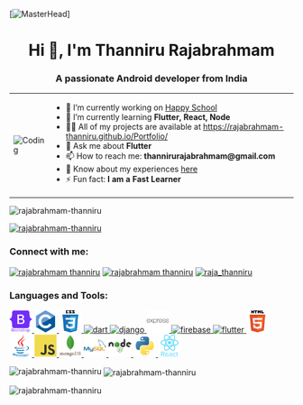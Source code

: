 [![MasterHead](https://1.bp.blogspot.com/-7A4WynwLsMw/XbBpCXG8fHI/AAAAAAAAMt4/uOa1bpLskYgrwGbllhSu2SDj_Mig8SXJQCLcBGAsYHQ/s1600/2000_600px.gif)]
<h1 align="center">Hi 👋, I'm Thanniru Rajabrahmam</h1>
<h3 align="center">A passionate Android developer from India</h3>

<table>
  <tr>
    <td>
      <img align="center" alt="Coding" width="400" src="https://cdn.dribbble.com/users/1162077/screenshots/3848914/programmer.gif">
    </td>
    <td>
      <ul>
        <li>🔭 I’m currently working on <a href="https://github.com/Rajabrahmam-Thanniru/happy_school">Happy School</a></li>
        <li>🌱 I’m currently learning <strong>Flutter, React, Node</strong></li>
        <li>👨‍💻 All of my projects are available at <a href="https://rajabrahmam-thanniru.github.io/Portfolio/">https://rajabrahmam-thanniru.github.io/Portfolio/</a></li>
        <li>💬 Ask me about <strong>Flutter</strong></li>
        <li>📫 How to reach me: <strong>thannirurajabrahmam@gmail.com</strong></li>
        <li>📄 Know about my experiences <a href="https://rajabrahmam-thanniru.github.io/Portfolio/">here</a></li>
        <li>⚡ Fun fact: <strong>I am a Fast Learner</strong></li>
      </ul>
    </td>
  </tr>
</table>

<!-- Add Profile Views and GitHub Trophies -->
<p align="left"> 
  <img src="https://komarev.com/ghpvc/?username=rajabrahmam-thanniru&label=Profile%20views&color=0e75b6&style=flat" alt="rajabrahmam-thanniru" /> 
</p>

<p align="left"> 
  <a href="https://github.com/ryo-ma/github-profile-trophy">
    <img src="https://github-profile-trophy.vercel.app/?username=rajabrahmam-thanniru" alt="rajabrahmam-thanniru" />
  </a> 
</p>

<h3 align="left">Connect with me:</h3>
<p align="left">
<a href="https://linkedin.com/in/rajabrahmam thanniru" target="blank"><img align="center" src="https://raw.githubusercontent.com/rahuldkjain/github-profile-readme-generator/master/src/images/icons/Social/linked-in-alt.svg" alt="rajabrahmam thanniru" height="30" width="40" /></a>
<a href="https://www.hackerrank.com/rajabrahmam thanniru" target="blank"><img align="center" src="https://raw.githubusercontent.com/rahuldkjain/github-profile-readme-generator/master/src/images/icons/Social/hackerrank.svg" alt="rajabrahmam thanniru" height="30" width="40" /></a>
<a href="https://www.leetcode.com/raja_thanniru" target="blank"><img align="center" src="https://raw.githubusercontent.com/rahuldkjain/github-profile-readme-generator/master/src/images/icons/Social/leet-code.svg" alt="raja_thanniru" height="30" width="40" /></a>
</p>

<h3 align="left">Languages and Tools:</h3>
<p align="left">
  <a href="https://getbootstrap.com" target="_blank" rel="noreferrer"> 
    <img src="https://raw.githubusercontent.com/devicons/devicon/master/icons/bootstrap/bootstrap-plain-wordmark.svg" alt="bootstrap" width="40" height="40"/> 
  </a> 
  <a href="https://www.cprogramming.com/" target="_blank" rel="noreferrer"> 
    <img src="https://raw.githubusercontent.com/devicons/devicon/master/icons/c/c-original.svg" alt="c" width="40" height="40"/> 
  </a> 
  <a href="https://www.w3schools.com/css/" target="_blank" rel="noreferrer"> 
    <img src="https://raw.githubusercontent.com/devicons/devicon/master/icons/css3/css3-original-wordmark.svg" alt="css3" width="40" height="40"/> 
  </a> 
  <a href="https://dart.dev" target="_blank" rel="noreferrer"> 
    <img src="https://www.vectorlogo.zone/logos/dartlang/dartlang-icon.svg" alt="dart" width="40" height="40"/> 
  </a> 
  <a href="https://www.djangoproject.com/" target="_blank" rel="noreferrer"> 
    <img src="https://cdn.worldvectorlogo.com/logos/django.svg" alt="django" width="40" height="40"/> 
  </a> 
  <a href="https://expressjs.com" target="_blank" rel="noreferrer"> 
    <img src="https://raw.githubusercontent.com/devicons/devicon/master/icons/express/express-original-wordmark.svg" alt="express" width="40" height="40"/> 
  </a> 
  <a href="https://firebase.google.com/" target="_blank" rel="noreferrer"> 
    <img src="https://www.vectorlogo.zone/logos/firebase/firebase-icon.svg" alt="firebase" width="40" height="40"/> 
  </a> 
  <a href="https://flutter.dev" target="_blank" rel="noreferrer"> 
    <img src="https://www.vectorlogo.zone/logos/flutterio/flutterio-icon.svg" alt="flutter" width="40" height="40"/> 
  </a> 
  <a href="https://www.w3.org/html/" target="_blank" rel="noreferrer"> 
    <img src="https://raw.githubusercontent.com/devicons/devicon/master/icons/html5/html5-original-wordmark.svg" alt="html5" width="40" height="40"/> 
  </a> 
  <a href="https://www.java.com" target="_blank" rel="noreferrer"> 
    <img src="https://raw.githubusercontent.com/devicons/devicon/master/icons/java/java-original.svg" alt="java" width="40" height="40"/> 
  </a> 
  <a href="https://developer.mozilla.org/en-US/docs/Web/JavaScript" target="_blank" rel="noreferrer"> 
    <img src="https://raw.githubusercontent.com/devicons/devicon/master/icons/javascript/javascript-original.svg" alt="javascript" width="40" height="40"/> 
  </a> 
  <a href="https://www.mongodb.com/" target="_blank" rel="noreferrer"> 
    <img src="https://raw.githubusercontent.com/devicons/devicon/master/icons/mongodb/mongodb-original-wordmark.svg" alt="mongodb" width="40" height="40"/> 
  </a> 
  <a href="https://www.mysql.com/" target="_blank" rel="noreferrer"> 
    <img src="https://raw.githubusercontent.com/devicons/devicon/master/icons/mysql/mysql-original-wordmark.svg" alt="mysql" width="40" height="40"/> 
  </a> 
  <a href="https://nodejs.org" target="_blank" rel="noreferrer"> 
    <img src="https://raw.githubusercontent.com/devicons/devicon/master/icons/nodejs/nodejs-original-wordmark.svg" alt="nodejs" width="40" height="40"/> 
  </a> 
  <a href="https://www.python.org" target="_blank" rel="noreferrer"> 
    <img src="https://raw.githubusercontent.com/devicons/devicon/master/icons/python/python-original.svg" alt="python" width="40" height="40"/> 
  </a> 
  <a href="https://reactjs.org/" target="_blank" rel="noreferrer"> 
    <img src="https://raw.githubusercontent.com/devicons/devicon/master/icons/react/react-original-wordmark.svg" alt="react" width="40" height="40"/> 
  </a>
</p>

<p><img align="left" src="https://github-readme-stats.vercel.app/api/top-langs?username=rajabrahmam-thanniru&show_icons=true&locale=en&layout=compact" alt="rajabrahmam-thanniru" /></p>

<p>&nbsp;<img align="center" src="https://github-readme-stats.vercel.app/api?username=rajabrahmam-thanniru&show_icons=true&locale=en" alt="rajabrahmam-thanniru" /></p>

<p><img align="center" src="https://github-readme-streak-stats.herokuapp.com/?user=rajabrahmam-thanniru&" alt="rajabrahmam-thanniru" /></p>
